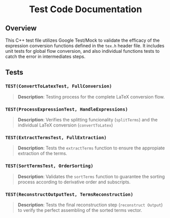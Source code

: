 <div align="center">
  <h1><b>Test Code Documentation</b></h1>
</div>

## Overview

This C++ test file utilizes Google Test/Mock to validate the efficacy of the expression conversion functions defined in the `tex.h` header file. It includes unit tests for global flow conversion, and also individual functions tests to catch the error in intermediates steps.


## Tests

### `TEST(ConvertToLatexTest, FullConversion)`

> **Description**: 
Testing process for the complete LaTeX conversion flow.

### `TEST(ProcessExpressionTest, HandleExpressions)`

> **Description**: 
Verifies the splitting funcionality (`splitTerms`) and the individual LaTeX conversion (`convertToLatex`)

### `TEST(ExtractTermsTest, FullExtraction)`

> **Description**: 
Tests the `extractTerms` function to ensure the appropiate extraction of the terms.

### `TEST(SortTermsTest, OrderSorting)`

> **Description**: 
Validates the `sortTerms` function to guarantee the sorting process according to derivative order and subscripts.

### `TEST(ReconstructOutputTest, TermsReconstruction)`

> **Description**: 
Tests the final reconstruction step (`reconstruct Output`) to verify the perfect assembling of the sorted terms vector.
